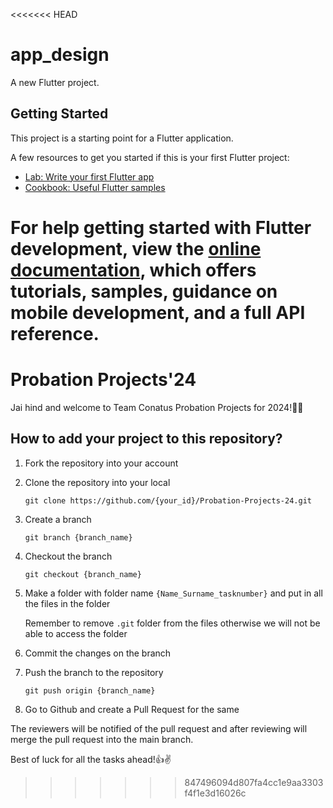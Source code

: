 <<<<<<< HEAD
# app_design

A new Flutter project.

## Getting Started

This project is a starting point for a Flutter application.

A few resources to get you started if this is your first Flutter project:

- [Lab: Write your first Flutter app](https://docs.flutter.dev/get-started/codelab)
- [Cookbook: Useful Flutter samples](https://docs.flutter.dev/cookbook)

For help getting started with Flutter development, view the
[online documentation](https://docs.flutter.dev/), which offers tutorials,
samples, guidance on mobile development, and a full API reference.
=======
# Probation Projects'24

Jai hind and welcome to Team Conatus Probation Projects for 2024!👋✨

## How to add your project to this repository?

1. Fork the repository into your account

2. Clone the repository into your local
   ```
   git clone https://github.com/{your_id}/Probation-Projects-24.git
   ```

3. Create a branch
   ```
   git branch {branch_name}
   ```

4. Checkout the branch
   ```
   git checkout {branch_name}
   ```

5. Make a folder with folder name `{Name_Surname_tasknumber}` and put in all the files in the folder
   
   Remember to remove `.git` folder from the files otherwise we will not be able to access the folder

6. Commit the changes on the branch

7. Push the branch to the repository
   ```
   git push origin {branch_name}
   ```

8. Go to Github and create a Pull Request for the same

The reviewers will be notified of the pull request and after reviewing will merge the pull request into the main branch.

Best of luck for all the tasks ahead!👍✌️
>>>>>>> 847496094d807fa4cc1e9aa3303f4f1e3d16026c

